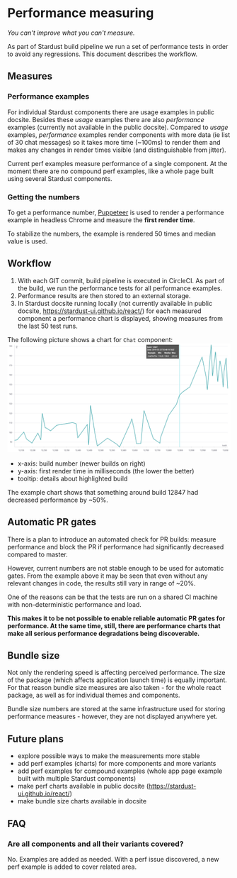 # Performance measuring

*You can't improve what you can't measure.*

As part of Stardust build pipeline we run a set of performance tests in order to avoid any regressions. This document describes the workflow.

## Measures

### Performance examples
For individual Stardust components there are usage examples in public docsite. Besides these *usage* examples there are also *performance* examples (currently not available in the public docsite). Compared to *usage* examples, *performance* examples render components with more data (ie list of 30 chat messages) so it takes more time (~100ms) to render them and makes any changes in render times visible (and distinguishable from jitter).

Current perf examples measure performance of a single component. At the moment there are no compound perf examples, like a whole page built using several Stardust components. 

### Getting the numbers
To get a performance number, [Puppeteer](https://github.com/GoogleChrome/puppeteer) is used to render a performance example in headless Chrome and measure the **first render time**.

To stabilize the numbers, the example is rendered 50 times and median value is used.

## Workflow
1. With each GIT commit, build pipeline is executed in CircleCI. As part of the build, we run the performance tests for all performance examples.
2. Performance results are then stored to an external storage.
3. In Stardust docsite running locally (not currently available in public docsite, https://stardust-ui.github.io/react/) for each measured component a performance chart is displayed, showing measures from the last 50 test runs.

The following picture shows a chart for `Chat` component:
![Chart example](perf_chart.png)
 - x-axis: build number (newer builds on right)
 - y-axis: first render time in milliseconds (the lower the better)
 - tooltip: details about highlighted build
 
The example chart shows that something around build 12847 had decreased performance by ~50%. 

## Automatic PR gates
There is a plan to introduce an automated check for PR builds: measure performance and block the PR if performance had significantly decreased compared to master.

However, current numbers are not stable enough to be used for automatic gates. From the example above it may be seen that even without any relevant changes in code, the results still vary in range of ~20%.

One of the reasons can be that the tests are run on a shared CI machine with non-deterministic performance and load. 

**This makes it to be not possible to enable reliable automatic PR gates for performance. At the same time, still, there are performance charts that make all serious performance degradations being discoverable.**

## Bundle size
Not only the rendering speed is affecting perceived performance. The size of the package (which affects application launch time) is equally important. For that reason bundle size measures are also taken - for the whole react package, as well as for individual themes and components.

Bundle size numbers are stored at the same infrastructure used for storing performance measures - however, they are not displayed anywhere yet.

## Future plans
- explore possible ways to make the measurements more stable
- add perf examples (charts) for more components and more variants
- add perf examples for compound examples (whole app page example built with multiple Stardust components)
- make perf charts available in public docsite (https://stardust-ui.github.io/react/)
- make bundle size charts available in docsite

## FAQ

### Are all components and all their variants covered?
No. Examples are added as needed. With a perf issue discovered, a new perf example is added to cover related area.
